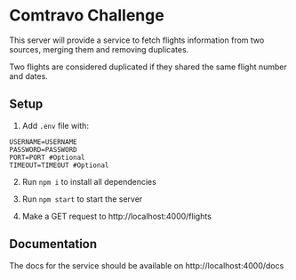 # Comtravo Challenge

This server will provide a service to fetch flights information from two sources, merging them and removing duplicates.

Two flights are considered duplicated if they shared the same flight number and dates.

## Setup 

1) Add `.env` file with:

```
USERNAME=USERNAME
PASSWORD=PASSWORD
PORT=PORT #Optional
TIMEOUT=TIMEOUT #Optional
```

2) Run `npm i` to install all dependencies

3) Run `npm start` to start the server

4) Make a GET request to http://localhost:4000/flights

## Documentation

The docs for the service should be available on http://localhost:4000/docs
